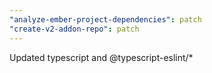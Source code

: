 ```yaml
---
"analyze-ember-project-dependencies": patch
"create-v2-addon-repo": patch
---
```


Updated typescript and @typescript-eslint/\*
